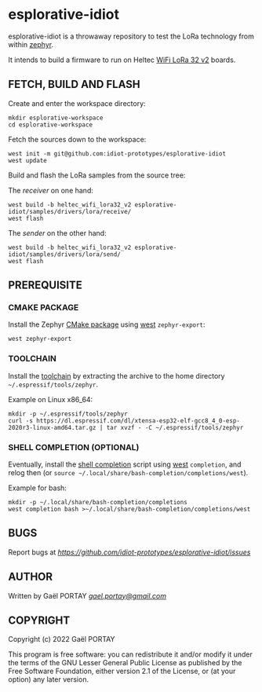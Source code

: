 # esplorative-idiot

esplorative-idiot is a throwaway repository to test the LoRa technology from
within [zephyr].

It intends to build a firmware to run on Heltec [WiFi LoRa 32 v2] boards.

## FETCH, BUILD AND FLASH

Create and enter the workspace directory:

	mkdir esplorative-workspace
	cd esplorative-workspace

Fetch the sources down to the workspace:

	west init -m git@github.com:idiot-prototypes/esplorative-idiot
	west update

Build and flash the LoRa samples from the source tree:

The *receiver* on one hand:

	west build -b heltec_wifi_lora32_v2 esplorative-idiot/samples/drivers/lora/receive/
	west flash

The *sender* on the other hand:

	west build -b heltec_wifi_lora32_v2 esplorative-idiot/samples/drivers/lora/send/
	west flash

## PREREQUISITE

### CMAKE PACKAGE

Install the Zephyr [CMake package] using [west] `zephyr-export`:

	west zephyr-export

### TOOLCHAIN

Install the [toolchain] by extracting the archive to the home directory
`~/.espressif/tools/zephyr`.

Example on Linux x86_64:

	mkdir -p ~/.espressif/tools/zephyr
	curl -s https://dl.espressif.com/dl/xtensa-esp32-elf-gcc8_4_0-esp-2020r3-linux-amd64.tar.gz | tar xvzf - -C ~/.espressif/tools/zephyr

### SHELL COMPLETION (OPTIONAL)

Eventually, install the [shell completion] script using [west] `completion`,
and relog then (or `source ~/.local/share/bash-completion/completions/west`).

Example for bash:

	mkdir -p ~/.local/share/bash-completion/completions
	west completion bash >~/.local/share/bash-completion/completions/west

## BUGS

Report bugs at *https://github.com/idiot-prototypes/esplorative-idiot/issues*

## AUTHOR

Written by Gaël PORTAY *gael.portay@gmail.com*

## COPYRIGHT

Copyright (c) 2022 Gaël PORTAY

This program is free software: you can redistribute it and/or modify it under
the terms of the GNU Lesser General Public License as published by the Free
Software Foundation, either version 2.1 of the License, or (at your option) any
later version.

[west]: https://github.com/zephyrproject-rtos/west
[zephyr]: https://github.com/zephyrproject-rtos/zephyr
[WiFi LoRa 32 v2]: https://heltec.org/project/wifi-lora-32/
[CMake package]: https://docs.zephyrproject.org/latest/build/zephyr_cmake_package.html#zephyr-cmake-package-export-west
[toolchain]: https://docs.espressif.com/projects/esp-idf/en/v4.2/esp32/api-guides/tools/idf-tools.html#xtensa-esp32-elf
[shell completion]: https://docs.zephyrproject.org/latest/develop/west/install.html#enabling-shell-completion
